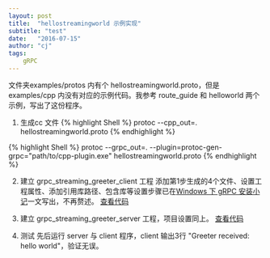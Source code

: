 ```yaml
---
layout: post
title:  "hellostreamingworld 示例实现"
subtitle: "test"
date:   "2016-07-15" 
author: "cj"
tags:
    gRPC
---
```


 文件夹examples/protos 内有个 hellostreamingworld.proto，但是 examples/cpp 内没有对应的示例代码。我参考 route_guide 和 helloworld 两个示例，写出了这份程序。

1. 生成cc 文件
{% highlight Shell %}
protoc --cpp_out=. hellostreamingworld.proto 
{% endhighlight %}

{% highlight Shell %}
protoc --grpc_out=. --plugin=protoc-gen-grpc="path/to/cpp-plugin.exe" hellostreamingworld.proto
{% endhighlight %}

2. 建立 grpc_streaming_greeter_client 工程
添加第1步生成的4个文件、设置工程属性、添加引用库路径、包含库等设置步骤已在[Windows 下 gRPC 安装小记](http://wangyapeng.net/2016/07/12/install-gRPC-on-windows/)一文写出，不再赘述。
[查看代码](https://github.com/captainwong/AlarmCenter/blob/ipc/grpc_streaming_greeter_client/gprc_streaming_greeter_client.cpp)

3. 建立 grpc_streaming_greeter_server 工程，项目设置同上。
[查看代码](https://github.com/captainwong/AlarmCenter/blob/ipc/grpc_streaming_greeter_server/grpc_streaming_greeter_server.cpp)

4. 测试
先后运行 server 与 client 程序，client 输出3行 "Greeter received: hello world"，验证无误。

